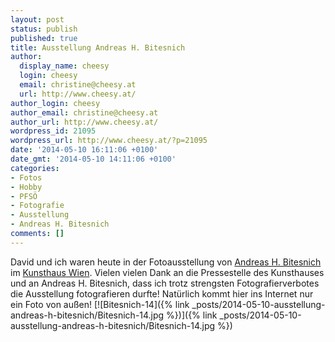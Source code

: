 ```yaml
---
layout: post
status: publish
published: true
title: Ausstellung Andreas H. Bitesnich
author:
  display_name: cheesy
  login: cheesy
  email: christine@cheesy.at
  url: http://www.cheesy.at/
author_login: cheesy
author_email: christine@cheesy.at
author_url: http://www.cheesy.at/
wordpress_id: 21095
wordpress_url: http://www.cheesy.at/?p=21095
date: '2014-05-10 16:11:06 +0100'
date_gmt: '2014-05-10 14:11:06 +0100'
categories:
- Fotos
- Hobby
- PFSÖ
- Fotografie
- Ausstellung
- Andreas H. Bitesnich
comments: []
---
```

David und ich waren heute in der Fotoausstellung von [Andreas H. Bitesnich](http://www.bitesnich.com/) im [Kunsthaus Wien](http://www.kunsthauswien.com/). Vielen vielen Dank an die Pressestelle des Kunsthauses und an Andreas H. Bitesnich, dass ich trotz strengsten Fotografierverbotes die Ausstellung fotografieren durfte! Natürlich kommt hier ins Internet nur ein Foto von außen!
[![Bitesnich-14]({% link _posts/2014-05-10-ausstellung-andreas-h-bitesnich/Bitesnich-14.jpg %})]({% link _posts/2014-05-10-ausstellung-andreas-h-bitesnich/Bitesnich-14.jpg %})
